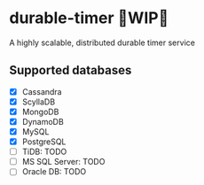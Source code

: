 # durable-timer 🚧WIP🚧
A highly scalable, distributed durable timer service


## Supported databases
* [x] Cassandra
* [x] ScyllaDB
* [x] MongoDB
* [x] DynamoDB
* [x] MySQL
* [x] PostgreSQL
* [ ] TiDB: TODO
* [ ] MS SQL Server: TODO
* [ ] Oracle DB: TODO